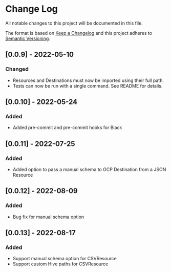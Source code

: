 # Change Log

All notable changes to this project will be documented in this file.

The format is based on [Keep a Changelog](http://keepachangelog.com/)
and this project adheres to [Semantic Versioning](http://semver.org/).

## [0.0.9] - 2022-05-10

### Changed

- Resources and Destinations must now be imported using their full path.
- Tests can now be run with a single command. See README for details.

## [0.0.10] - 2022-05-24

### Added

- Added pre-commit and pre-commit hooks for Black

## [0.0.11] - 2022-07-25

### Added

- Added option to pass a manual schema to GCP Destination from a JSON Resource

## [0.0.12] - 2022-08-09

### Added

- Bug fix for manual schema option

## [0.0.13] - 2022-08-17

### Added

- Support manual schema option for CSVResource
- Support custom Hive paths for CSVResource
